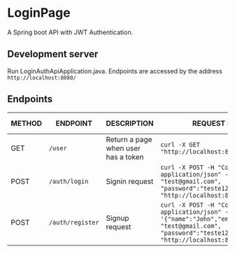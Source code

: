 # LoginPage

A Spring boot API with JWT Authentication.

## Development server

Run LoginAuthApiApplication.java. Endpoints are accessed by the address `http://localhost:8080/`

## Endpoints 

| METHOD | ENDPOINT | DESCRIPTION | REQUEST EXAMPLE | RESPONSE EXAMPLE |
|---|---|---|---|---|
| GET | `/user` | Return a page when user has a token | `curl -X GET "http://localhost:8080/user"`
| POST | `/auth/login` | Signin request | `curl -X POST -H "Content-Type: application/json" -d '{"email": "test@gmail.com", "password":"teste123"}' "http://localhost:8080/auth/login"` | `{"name": "xpto", "token":"xpto"}` |
| POST | `/auth/register` | Signup request | `curl -X POST -H "Content-Type: application/json" -d '{"name":"John","email": "test@gmail.com", "password":"teste123"}' "http://localhost:8080/auth/register"` | `{"name": "John", "token":"xpto"}` |
